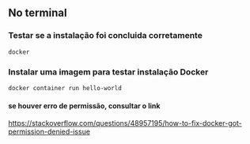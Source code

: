 ## No terminal
### Testar se a instalação foi concluida corretamente</br>
`docker`</br>

### Instalar uma imagem para testar instalação Docker
`docker container run hello-world`
#### se houver erro de permissão, consultar o link
https://stackoverflow.com/questions/48957195/how-to-fix-docker-got-permission-denied-issue
